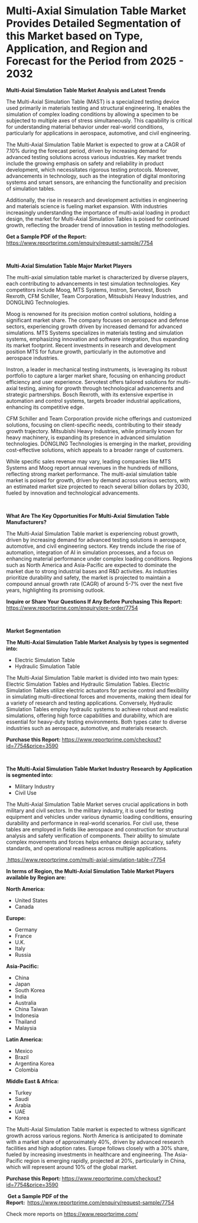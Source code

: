 <p><h1>Multi-Axial Simulation Table Market Provides Detailed Segmentation of this Market based on Type, Application, and Region and Forecast for the Period from 2025 - 2032</h1></p><p><strong>Multi-Axial Simulation Table Market Analysis and Latest Trends</strong></p>
<p><p>The Multi-Axial Simulation Table (MAST) is a specialized testing device used primarily in materials testing and structural engineering. It enables the simulation of complex loading conditions by allowing a specimen to be subjected to multiple axes of stress simultaneously. This capability is critical for understanding material behavior under real-world conditions, particularly for applications in aerospace, automotive, and civil engineering.</p><p>The Multi-Axial Simulation Table Market is expected to grow at a CAGR of 7.10% during the forecast period, driven by increasing demand for advanced testing solutions across various industries. Key market trends include the growing emphasis on safety and reliability in product development, which necessitates rigorous testing protocols. Moreover, advancements in technology, such as the integration of digital monitoring systems and smart sensors, are enhancing the functionality and precision of simulation tables.</p><p>Additionally, the rise in research and development activities in engineering and materials science is fueling market expansion. With industries increasingly understanding the importance of multi-axial loading in product design, the market for Multi-Axial Simulation Tables is poised for continued growth, reflecting the broader trend of innovation in testing methodologies.</p></p>
<p><strong>Get a Sample PDF of the Report:&nbsp;</strong> <a href="https://www.reportprime.com/enquiry/request-sample/7754?utm_campaign=2454&utm_medium=2&utm_source=Github&utm_content=ia&utm_term=19032025&utm_id=multi-axial-simulation-table">https://www.reportprime.com/enquiry/request-sample/7754</a></p>
<p>&nbsp;</p>
<p><strong>Multi-Axial Simulation Table Major Market Players</strong></p>
<p><p>The multi-axial simulation table market is characterized by diverse players, each contributing to advancements in test simulation technologies. Key competitors include Moog, MTS Systems, Instron, Servotest, Bosch Rexroth, CFM Schiller, Team Corporation, Mitsubishi Heavy Industries, and DONGLING Technologies.</p><p>Moog is renowned for its precision motion control solutions, holding a significant market share. The company focuses on aerospace and defense sectors, experiencing growth driven by increased demand for advanced simulations. MTS Systems specializes in materials testing and simulation systems, emphasizing innovation and software integration, thus expanding its market footprint. Recent investments in research and development position MTS for future growth, particularly in the automotive and aerospace industries.</p><p>Instron, a leader in mechanical testing instruments, is leveraging its robust portfolio to capture a larger market share, focusing on enhancing product efficiency and user experience. Servotest offers tailored solutions for multi-axial testing, aiming for growth through technological advancements and strategic partnerships. Bosch Rexroth, with its extensive expertise in automation and control systems, targets broader industrial applications, enhancing its competitive edge.</p><p>CFM Schiller and Team Corporation provide niche offerings and customized solutions, focusing on client-specific needs, contributing to their steady growth trajectory. Mitsubishi Heavy Industries, while primarily known for heavy machinery, is expanding its presence in advanced simulation technologies. DONGLING Technologies is emerging in the market, providing cost-effective solutions, which appeals to a broader range of customers.</p><p>While specific sales revenue may vary, leading companies like MTS Systems and Moog report annual revenues in the hundreds of millions, reflecting strong market performance. The multi-axial simulation table market is poised for growth, driven by demand across various sectors, with an estimated market size projected to reach several billion dollars by 2030, fueled by innovation and technological advancements.</p></p>
<p>&nbsp;</p>
<p><strong>What Are The Key Opportunities For Multi-Axial Simulation Table Manufacturers?</strong></p>
<p><p>The Multi-Axial Simulation Table market is experiencing robust growth, driven by increasing demand for advanced testing solutions in aerospace, automotive, and civil engineering sectors. Key trends include the rise of automation, integration of AI in simulation processes, and a focus on enhancing material performance under complex loading conditions. Regions such as North America and Asia-Pacific are expected to dominate the market due to strong industrial bases and R&D activities. As industries prioritize durability and safety, the market is projected to maintain a compound annual growth rate (CAGR) of around 5-7% over the next five years, highlighting its promising outlook.</p></p>
<p><strong>Inquire or Share Your Questions If Any Before Purchasing This Report:</strong> <a href="https://www.reportprime.com/enquiry/pre-order/7754?utm_campaign=2454&utm_medium=2&utm_source=Github&utm_content=ia&utm_term=19032025&utm_id=multi-axial-simulation-table">https://www.reportprime.com/enquiry/pre-order/7754</a></p>
<p>&nbsp;</p>
<p><strong>Market Segmentation</strong></p>
<p><strong>The Multi-Axial Simulation Table Market Analysis by types is segmented into:</strong></p>
<p><ul><li>Electric Simulation Table</li><li>Hydraulic Simulation Table</li></ul></p>
<p><p>The Multi-Axial Simulation Table market is divided into two main types: Electric Simulation Tables and Hydraulic Simulation Tables. Electric Simulation Tables utilize electric actuators for precise control and flexibility in simulating multi-directional forces and movements, making them ideal for a variety of research and testing applications. Conversely, Hydraulic Simulation Tables employ hydraulic systems to achieve robust and realistic simulations, offering high force capabilities and durability, which are essential for heavy-duty testing environments. Both types cater to diverse industries such as aerospace, automotive, and materials research.</p></p>
<p><strong>Purchase this Report:&nbsp;</strong><a href="https://www.reportprime.com/checkout?id=7754&price=3590&utm_campaign=2454&utm_medium=2&utm_source=Github&utm_content=ia&utm_term=19032025&utm_id=multi-axial-simulation-table">https://www.reportprime.com/checkout?id=7754&price=3590</a></p>
<p>&nbsp;</p>
<p><strong>The Multi-Axial Simulation Table Market Industry Research by Application is segmented into:</strong></p>
<p><ul><li>Military Industry</li><li>Civil Use</li></ul></p>
<p><p>The Multi-Axial Simulation Table Market serves crucial applications in both military and civil sectors. In the military industry, it is used for testing equipment and vehicles under various dynamic loading conditions, ensuring durability and performance in real-world scenarios. For civil use, these tables are employed in fields like aerospace and construction for structural analysis and safety verification of components. Their ability to simulate complex movements and forces helps enhance design accuracy, safety standards, and operational readiness across multiple applications.</p></p>
<p><a href="https://www.reportprime.com/multi-axial-simulation-table-r7754?utm_campaign=2454&utm_medium=2&utm_source=Github&utm_content=ia&utm_term=19032025&utm_id=multi-axial-simulation-table">&nbsp;https://www.reportprime.com/multi-axial-simulation-table-r7754</a></p>
<p><strong>In terms of Region, the Multi-Axial Simulation Table Market Players available by Region are:</strong></p>
<p>
    <p> <strong> North America: </strong>
        <ul>
            <li>United States</li>
            <li>Canada</li>
        </ul>
        </p> 
    <p> <strong> Europe: </strong>
        <ul>
            <li>Germany</li>
            <li>France</li>
            <li>U.K.</li>
            <li>Italy</li>
            <li>Russia</li>
        </ul>
        </p> 
    <p> <strong> Asia-Pacific: </strong>
        <ul>
            <li>China</li>
            <li>Japan</li>
            <li>South Korea</li>
            <li>India</li>
            <li>Australia</li>
            <li>China Taiwan</li>
            <li>Indonesia</li>
            <li>Thailand</li>
            <li>Malaysia</li>
        </ul>
        </p> 
    <p> <strong> Latin America: </strong>
        <ul>
            <li>Mexico</li>
            <li>Brazil</li>
            <li>Argentina Korea</li>
            <li>Colombia</li>
        </ul>
        </p> 
    <p> <strong> Middle East & Africa: </strong>
        <ul>
            <li>Turkey</li>
            <li>Saudi</li>
            <li>Arabia</li>
            <li>UAE</li>
            <li>Korea</li>
        </ul>
    </p>
    </p>
<p><p>The Multi-Axial Simulation Table market is expected to witness significant growth across various regions. North America is anticipated to dominate with a market share of approximately 40%, driven by advanced research facilities and high adoption rates. Europe follows closely with a 30% share, fueled by increasing investments in healthcare and engineering. The Asia-Pacific region is emerging rapidly, projected at 20%, particularly in China, which will represent around 10% of the global market.</p></p>
<p><strong>Purchase this Report: </strong><a href="https://www.reportprime.com/checkout?id=7754&price=3590&utm_campaign=2454&utm_medium=2&utm_source=Github&utm_content=ia&utm_term=19032025&utm_id=multi-axial-simulation-table">https://www.reportprime.com/checkout?id=7754&price=3590</a></p>
<p>&nbsp;<strong>Get a Sample PDF of the Report:&nbsp;&nbsp;</strong><a href="https://www.reportprime.com/enquiry/request-sample/7754?utm_campaign=2454&utm_medium=2&utm_source=Github&utm_content=ia&utm_term=19032025&utm_id=multi-axial-simulation-table">https://www.reportprime.com/enquiry/request-sample/7754</a></p>
<p><strong></strong></p>
<p>Check more reports on <a href="https://www.reportprime.com/?utm_campaign=2454&utm_medium=2&utm_source=Github&utm_content=ia&utm_term=19032025&utm_id=multi-axial-simulation-table">https://www.reportprime.com/</a></p>